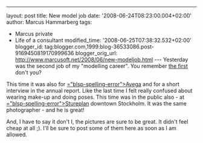 ---
layout: post
title: New model job
date: '2008-06-24T08:23:00.004+02:00'
author: Marcus Hammarberg
tags:
  - Marcus
private
  - Life of a consultant
modified_time: '2008-06-25T07:38:32.532+02:00'
blogger_id: tag:blogger.com,1999:blog-36533086.post-9169450819170999636
blogger_orig_url: http://www.marcusoft.net/2008/06/new-modeljob.html ---
Yesterday was the second job of my "modelling career". You remember [the
first](http://www.marcusoft.net/2007/08/marcus-model_27.html) don't
you?

This time it was also for [<span>="blsp-spelling-error">Avega</span>](http://www.avega.se/) and for
a short interview in the annual report. Like the last time I felt really
confused about wearing make-up and doing poses. This time was in the
public also - at [<span>="blsp-spelling-error">Stureplan</span>](http://hitta.se/SearchCombi.aspx?vad=&var=stureplan%2c+stockholm)
downtown Stockholm. It was the same photographer - and he is great!

And, I have to say it don't I, the pictures are sure to be great. It
didn't feel cheap at all ;). I'll be sure to post some of them here as
soon as I am allowed.
